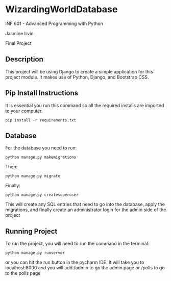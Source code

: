 # WizardingWorldDatabase

INF 601 - Advanced Programming with Python

Jasmine Irvin

Final Project

## Description
This project will be using Django to create a simple application for this project module. 
It makes use of Python, Django, and Bootstrap CSS. 

## Pip Install Instructions
It is essential you run this command so all the required installs are imported to your computer.
```
pip install -r requirements.txt
```

## Database
For the database you need to run: 
```
python manage.py makemigrations
```
Then:
```
python manage.py migrate
```
Finally:
```
python manage.py createsuperuser
```

This will create any SQL entries that need to go into the database, apply the migrations, and finally create an 
administrator login for the admin side of the project

## Running Project
To run the project, you will need to run the command in the terminal:
```
python manage.py runserver
```
or you can hit the run button in the pycharm IDE. It will take you to localhost:8000 and you will add
/admin to go the admin page or /polls to go to the polls page
